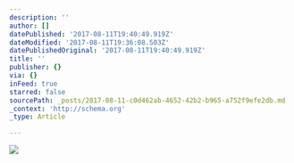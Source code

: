```yaml
---
description: ''
author: []
datePublished: '2017-08-11T19:40:49.919Z'
dateModified: '2017-08-11T19:36:08.503Z'
datePublishedOriginal: '2017-08-11T19:40:49.919Z'
title: ''
publisher: {}
via: {}
inFeed: true
starred: false
sourcePath: _posts/2017-08-11-c0d462ab-4652-42b2-b965-a752f9efe2db.md
_context: 'http://schema.org'
_type: Article

---
```

![](https://the-grid-user-content.s3-us-west-2.amazonaws.com/12942f73-5057-439f-9336-338ede30eafd.jpg)